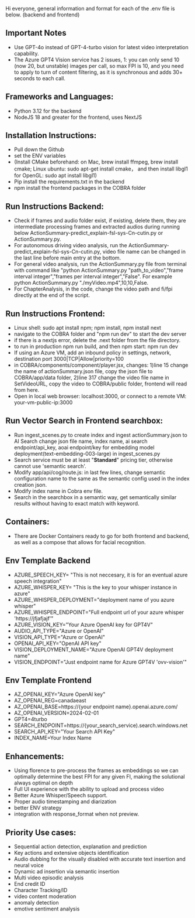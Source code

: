 Hi everyone, general information and format for each of the .env file is below. (backend and frontend)

## Important Notes
  - Use GPT-4o instead of GPT-4-turbo vision for latest video interpretation capability.
  - The Azure GPT4 Vision service has 2 issues, 1: you can only send 10 (now 20, but unstable) images per call, so max FPI is 10, and you need to apply to turn of content filtering, as it is synchronous and adds 30+ seconds to each call.

## Frameworks and Languages:
  - Python 3.12 for the backend
  - NodeJS 18 and greater for the frontend, uses NextJS

## Installation Instructions:
  - Pull down the Github
  - set the ENV variables
  - (Install CMake beforehand: on Mac, brew install ffmpeg, brew install cmake; Linux ubuntu: sudo apt-get install cmake， and then install libgl1 for OpenGL: sudo apt install libgl1)
  - Pip install the requirements.txt in the backend 
  - npm install the frontend packages in the COBRA folder

## Run Instructions Backend:
  - Check if frames and audio folder exist, if existing, delete them, they are intermediate processing frames and extracted audios during running below ActionSummary-predict_explain-fsl-sys-Cn-cutin.py or ActionSummary.py.
  - For autonomous driving video analysis, run the ActionSummary-predict_explain-fsl-sys-Cn-cutin.py, video file name can be changed in the last line before main entry at the bottom.
  - For general video analysis, run the ActionSummary.py file from terminal with command like "python ActionSummary.py "path_to_video","frame interval integer","frames per interval integer","False". For example python ActionSummary.py "./myVideo.mp4",10,10,False.
  - For ChapterAnalysis, in the code, change the video path and fi/fpi directly at the end of the script.

## Run Instructions Frontend:
  - Linux shell: sudo apt install npm; npm install, npm install next
  - navigate to the COBRA folder and "npm run dev" to start the dev server
  - if there is a nextjs error, delete the .next folder from the file directory.
  - to run in production npm run build, and then npm start: npm run dev
  - If using an Azure VM, add an inbound policy in settings, network, destination port 3000|TCP|Allow|priority=100
  - in COBRA/components/component/player.jsx, changes: 1)line 15 change the name of actionSummary.json file, copy the json file to COBRA/app/data folder, 2)line 317 change the video file name in SetVideoURL, copy the video to COBRA/public folder, frontend will read from here.
  - Open in local web browser: localhost:3000, or connect to a remote VM: your-vm-public-ip:3000

## Run Vector Search in Frontend searchbox:
  - Run ingest_scenes.py to create index and ingest actionSummary.json to AI Search
    change json file name, index name, ai search endpoint/api_key, aoai endpoint/key for embedding model deployment(text-embedding-003-large) in ingest_scenes.py
  - Search service must be at least "**Standard**" pricing tier, otherwise cannot use 'semantic search'.
  - Modify app/api/cog/route.js: in last few lines, change semantic configuration name to the same as the semantic config used in the index creation json.
  - Modify index name in Cobra env file.
  - Search in the searchbox in a semantic way, get semantically similar results without having to exact match with keyword.

## Containers:
  - There are Docker Containers ready to go for both frontend and backend, as well as a compose that allows for facial recognition.

## Env Template Backend
  - AZURE_SPEECH_KEY= "This is not neccesary, it is for an eventual azure speech integration"
  - AZURE_WHISPER_KEY= "This is the key to your whisper instance in azure"
  - AZURE_WHISPER_DEPLOYMENT="deployment name of you azure whisper"
  - AZURE_WHISPER_ENDPOINT="Full endpoint url of your azure whisper 'https://jfjafjajf'"
  - AZURE_VISION_KEY="Your Azure OpenAI key for GPT4V"
  - AUDIO_API_TYPE="Azure or OpenAI"
  - VISION_API_TYPE="Azure or OpenAI"
  - OPENAI_API_KEY="OpenAI API key"
  - VISION_DEPLOYMENT_NAME="Azure OpenAI GPT4V deployment name"
  - VISION_ENDPOINT="Just endpoint name for Azure GPT4V 'ovv-vision'"

## Env Template Frontend
  - AZ_OPENAI_KEY="Azure OpenAI key"
  - AZ_OPENAI_REG=canadaeast
  - AZ_OPENAI_BASE=https://{your endpoint name}.openai.azure.com/
  - AZ_OPENAI_VERSION=2024-02-01
  - GPT4=4turbo
  - SEARCH_ENDPOINT=https://{your_search_service).search.windows.net
  - SEARCH_API_KEY="Your Search API Key"
  - INDEX_NAME=Your Index Name

## Enhancements:
  - Using florence to pre-process the frames as embeddings so we can optimally determine the best FPI for any given FI, making the solutional always optimal on depth
  - Full UI experience with the ability to upload and process video
  - Better Azure Whisper/Speech support.
  - Proper audio timestamping and diarization
  - better ENV strategy
  - integration with response_format when not preview.

## Priority Use cases:
  - Sequential action detection, explanation and prediction
  - Key actions and extensive objects identification
  - Audio dubbing for the visually disabled with accurate text insertion and neural voice
  - Dynamic ad insertion via semantic insertion
  - Multi video episodic analysis
  - End credit ID
  - Character Tracking/ID
  - video content moderation
  - anomaly detection
  - emotive sentiment analysis
  

  
